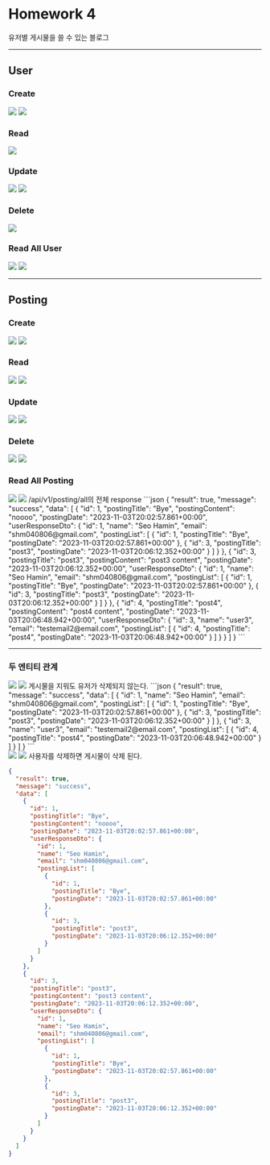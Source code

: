 <h1>Homework 4</h1>
유저별 게시물을 쓸 수 있는 블로그

---

<h2>User</h2>
<h3>Create</h3>
<img src="assets/userCreate1.png">
<img src="assets/userCreate2.png">


<h3>Read</h3>
<img src="assets/getUser.png">


<h3>Update</h3>
<img src="assets/updateUser1.png">
<img src="assets/updateUser2.png">


<h3>Delete</h3>
<img src="assets/deleteUser.png">


<h3>Read All User</h3>
<img src="assets/alluser1.png">
<img src="assets/alluser2.png">

---

<h2>Posting</h2>
<h3>Create</h3>
<img src="assets/createPost1.png">
<img src="assets/createPost2.png">


<h3>Read</h3>
<img src="assets/getPost1.png">
<img src="assets/getPost2.png">


<h3>Update</h3>
<img src="assets/updatePost1.png">
<img src="assets/updatePost2.png">


<h3>Delete</h3>
<img src="assets/deletePost1.png">
<img src="assets/deletePost2.png">


<h3>Read All Posting</h3>
<img src="assets/allPost1.png">
<img src="assets/allPost2.png">
/api/v1/posting/all의 전체 response
```json
{
  "result": true,
  "message": "success",
  "data": [
    {
      "id": 1,
      "postingTitle": "Bye",
      "postingContent": "noooo",
      "postingDate": "2023-11-03T20:02:57.861+00:00",
      "userResponseDto": {
        "id": 1,
        "name": "Seo Hamin",
        "email": "shm040806@gmail.com",
        "postingList": [
          {
            "id": 1,
            "postingTitle": "Bye",
            "postingDate": "2023-11-03T20:02:57.861+00:00"
          },
          {
            "id": 3,
            "postingTitle": "post3",
            "postingDate": "2023-11-03T20:06:12.352+00:00"
          }
        ]
      }
    },
    {
      "id": 3,
      "postingTitle": "post3",
      "postingContent": "post3 content",
      "postingDate": "2023-11-03T20:06:12.352+00:00",
      "userResponseDto": {
        "id": 1,
        "name": "Seo Hamin",
        "email": "shm040806@gmail.com",
        "postingList": [
          {
            "id": 1,
            "postingTitle": "Bye",
            "postingDate": "2023-11-03T20:02:57.861+00:00"
          },
          {
            "id": 3,
            "postingTitle": "post3",
            "postingDate": "2023-11-03T20:06:12.352+00:00"
          }
        ]
      }
    },
    {
      "id": 4,
      "postingTitle": "post4",
      "postingContent": "post4 content",
      "postingDate": "2023-11-03T20:06:48.942+00:00",
      "userResponseDto": {
        "id": 3,
        "name": "user3",
        "email": "testemail2@email.com",
        "postingList": [
          {
            "id": 4,
            "postingTitle": "post4",
            "postingDate": "2023-11-03T20:06:48.942+00:00"
          }
        ]
      }
    }
  ]
}
```

---

<h3>두 엔티티 관계</h3>
<img src="assets/allPost1.png">
<img src="assets/allPost2.png">
게시물을 지워도 유저가 삭제되지 않는다.
```json
{
  "result": true,
  "message": "success",
  "data": [
    {
      "id": 1,
      "name": "Seo Hamin",
      "email": "shm040806@gmail.com",
      "postingList": [
        {
          "id": 1,
          "postingTitle": "Bye",
          "postingDate": "2023-11-03T20:02:57.861+00:00"
        },
        {
          "id": 3,
          "postingTitle": "post3",
          "postingDate": "2023-11-03T20:06:12.352+00:00"
        }
      ]
    },
    {
      "id": 3,
      "name": "user3",
      "email": "testemail2@email.com",
      "postingList": [
        {
          "id": 4,
          "postingTitle": "post4",
          "postingDate": "2023-11-03T20:06:48.942+00:00"
        }
      ]
    }
  ]
}
```
<br>
<img src="assets/afterDeletUser1.png">
<img src="assets/afterDeleteUser2.png">
사용자를 삭제하면 게시물이 삭제 된다.

```json
{
  "result": true,
  "message": "success",
  "data": [
    {
      "id": 1,
      "postingTitle": "Bye",
      "postingContent": "noooo",
      "postingDate": "2023-11-03T20:02:57.861+00:00",
      "userResponseDto": {
        "id": 1,
        "name": "Seo Hamin",
        "email": "shm040806@gmail.com",
        "postingList": [
          {
            "id": 1,
            "postingTitle": "Bye",
            "postingDate": "2023-11-03T20:02:57.861+00:00"
          },
          {
            "id": 3,
            "postingTitle": "post3",
            "postingDate": "2023-11-03T20:06:12.352+00:00"
          }
        ]
      }
    },
    {
      "id": 3,
      "postingTitle": "post3",
      "postingContent": "post3 content",
      "postingDate": "2023-11-03T20:06:12.352+00:00",
      "userResponseDto": {
        "id": 1,
        "name": "Seo Hamin",
        "email": "shm040806@gmail.com",
        "postingList": [
          {
            "id": 1,
            "postingTitle": "Bye",
            "postingDate": "2023-11-03T20:02:57.861+00:00"
          },
          {
            "id": 3,
            "postingTitle": "post3",
            "postingDate": "2023-11-03T20:06:12.352+00:00"
          }
        ]
      }
    }
  ]
}